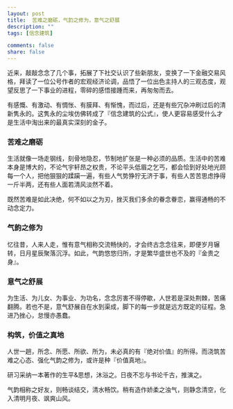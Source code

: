 ```yaml
---
layout: post
title:  苦难之磨砺，气韵之修为，意气之舒展
description: ""
tags: [信念建筑]

comments: false
share: false
---
```



近来，敲敲念念了几个事，拓展了下社交认识了些新朋友，变换了一下金融交易风格，拜读了一位公号作者的宏观经济论调，品悟了一位出色主持人的三观态度，观望反思了一下事业的进程，零碎的感悟接踵而来，再匆匆而去。

有感慨、有激动、有惆怅、有膜拜、有惭愧，而过后，还是有些冗杂冲刷过后的清新隽永的。这隽永的尘埃仿佛转成了『信念建筑的公式』，使人更容易感受什么才是生活中淘出来的最真实深刻的金子。

###  苦难之磨砺

生活就像一场走钢线，刻骨地隐忍，节制地扩张是一种必须的品质。生活中的苦难本身是博大的，不论气宇轩昂之权贵，不论平头低眉之乞丐，都会恰到好处地光顾每一个人，把他狠狠的蹂躏一遍，有些人气势狰狞无济于事，有些人苦苦思虑挣得一斤半两，还有些人面若清风淡然不着。

既然苦难是如此决绝，何不如以之为刃，挫灭我们多余的眷念眷恋，赢得通畅的不动念定力。


###  气韵之修为

忆往昔，人来人走，惟有意气相称交流畅快的，才会终古念念往来，即便岁月辗转，日月星辰聚落沉浮。如此，气韵悠悠归所，才是繁华盛世也不及的『金贵之身』。


###  意气之舒展

为生活、为儿女、为事业、为功名，念念厉害不得停歇，人世若是深处荆棘，苦痛翻腾。若也不是，意气舒展自在水到渠成，脚下的每一步就是远方既定的征程。急进乃挫心，怠慢亦愚蠢。


###  构筑，价值之真地

人世一趟，所念、所愿、所欲、所为，未必真的有『绝对价值』的所得。而浇筑苦难之心态、强化气韵之修为，或许是种『价值真地』。

研习采纳一本著作的生平&思想，沐浴之。日夜不忘与书论千古，推演之。

气韵相称之好友，则畅谈结交，清水畅饮。稍有造作娇柔之浊气，则静念清空，化入清明月夜、飒爽山风。